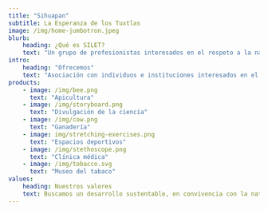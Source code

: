 ```yaml
---
title: "Sihuapan"
subtitle: La Esperanza de los Tuxtlas
image: /img/home-jumbotron.jpeg
blurb:
    heading: ¿Qué es SILET?
    text: "Un grupo de profesionistas interesados en el respeto a la naturaleza, rescate del habitat, cocina y tradiciones de la región de los Tuxtlas, con un enfoque social, cultural y científico."
intro:
    heading: "Ofrecemos"
    text: "Asociación con individuos e instituciones interesados en el rescate de la naturaleza, cocina y tradiciones de la región"
products:
    - image: /img/bee.png
      text: "Apicultura"
    - image: /img/storyboard.png
      text: "Divulgación de la ciencia"
    - image: /img/cow.png
      text: "Ganadería"
    - image: img/stretching-exercises.png
      text: "Espacios deportivos"
    - image: /img/stethoscope.png
      text: "Clínica médica"
    - image: /img/tobacco.svg
      text: "Museo del tabaco"
values:
    heading: Nuestros valores
    text: Buscamos un desarrollo sustentable, en convivencia con la naturaleza y con impacto social.
---
```



